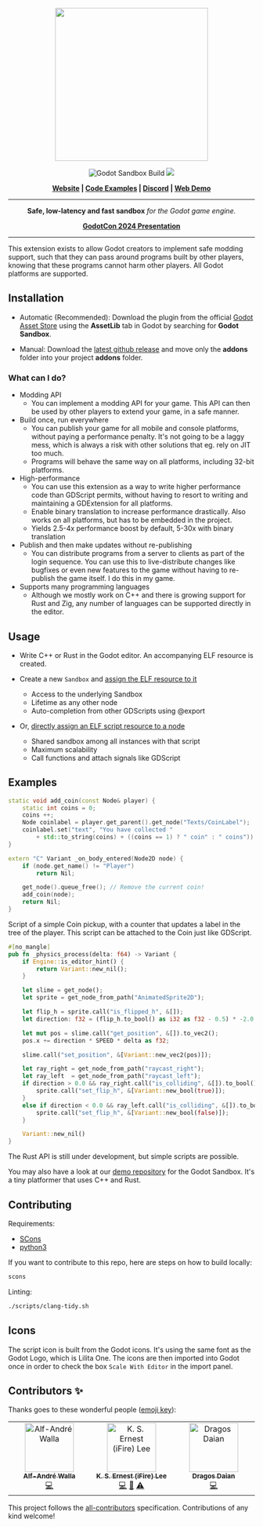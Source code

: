 <p align="center">
<img src="https://github.com/libriscv/godot-sandbox/blob/main/banner.png?raw=true" width="312px"/>
</p>
<p align="center">

<p align="center">
        <img src="https://github.com/libriscv/godot-sandbox/actions/workflows/runner.yml/badge.svg?branch=main"
            alt="Godot Sandbox Build"></a>
        <img src="https://img.shields.io/badge/Godot-4.2-%23478cbf?logo=godot-engine&logoColor=white" />
</p>

<p align = "center">
    <strong>
        <a href="https://libriscv.no">Website</a> | <a href="https://libriscv.no/docs/godot/cppexamples">Code Examples</a> | <a href="https://discord.gg/n4GcXr66X5">Discord</a> | <a href="https://gonzerelli.itch.io/demo">Web Demo</a>
    </strong>
</p>


-----

<p align = "center">
<b>Safe, low-latency and fast sandbox</b>
<i>for the Godot game engine.</i>
</p>

<p align = "center">
	<strong>
		<a href="https://github.com/user-attachments/files/17091630/Introducing.the.New.Godot.Sandbox.odp">GodotCon 2024 Presentation</a>
	</strong>
</p>

-----

This extension exists to allow Godot creators to implement safe modding support, such that they can pass around programs built by other players, knowing that these programs cannot harm other players. All Godot platforms are supported.


## Installation

- Automatic (Recommended): Download the plugin from the official [Godot Asset Store](.) using the **AssetLib** tab in Godot by searching for **Godot Sandbox**.

- Manual: Download the [latest github release](https://github.com/libriscv/godot-sandbox/releases/latest) and move only the **addons** folder into your project **addons** folder.

### What can I do?

- Modding API
	- You can implement a modding API for your game. This API can then be used by other players to extend your game, in a safe manner.
- Build once, run everywhere
	- You can publish your game for all mobile and console platforms, without paying a performance penalty. It's not going to be a laggy mess, which is always a risk with other solutions that eg. rely on JIT too much.
	- Programs will behave the same way on all platforms, including 32-bit platforms.
- High-performance
	- You can use this extension as a way to write higher performance code than GDScript permits, without having to resort to writing and maintaining a GDExtension for all platforms.
	- Enable binary translation to increase performance drastically. Also works on all platforms, but has to be embedded in the project.
	- Yields 2.5-4x performance boost by default, 5-30x with binary translation
- Publish and then make updates without re-publishing
	- You can distribute programs from a server to clients as part of the login sequence. You can use this to live-distribute changes like bugfixes or even new features to the game without having to re-publish the game itself. I do this in my game.
- Supports many programming languages
	- Although we mostly work on C++ and there is growing support for Rust and Zig, any number of languages can be supported directly in the editor.

## Usage

- Write C++ or Rust in the Godot editor. An accompanying ELF resource is created.

- Create a new `Sandbox` and [assign the ELF resource to it](https://libriscv.no/docs/godot/sandbox/#create-a-sandbox)
	- Access to the underlying Sandbox
	- Lifetime as any other node
	- Auto-completion from other GDScripts using @export

- Or, [directly assign an ELF script resource to a node](https://libriscv.no/docs/godot/sandbox/#using-programs-directly-as-scripts)
	- Shared sandbox among all instances with that script
	- Maximum scalability
	- Call functions and attach signals like GDScript

## Examples

```C++
static void add_coin(const Node& player) {
	static int coins = 0;
	coins ++;
	Node coinlabel = player.get_parent().get_node("Texts/CoinLabel");
	coinlabel.set("text", "You have collected "
		+ std::to_string(coins) + ((coins == 1) ? " coin" : " coins"));
}

extern "C" Variant _on_body_entered(Node2D node) {
	if (node.get_name() != "Player")
		return Nil;

	get_node().queue_free(); // Remove the current coin!
	add_coin(node);
	return Nil;
}
```

Script of a simple Coin pickup, with a counter that updates a label in the tree of the player. This script can be attached to the Coin just like GDScript.

```Rust
#[no_mangle]
pub fn _physics_process(delta: f64) -> Variant {
	if Engine::is_editor_hint() {
		return Variant::new_nil();
	}

	let slime = get_node();
	let sprite = get_node_from_path("AnimatedSprite2D");

	let flip_h = sprite.call("is_flipped_h", &[]);
	let direction: f32 = (flip_h.to_bool() as i32 as f32 - 0.5) * -2.0;

	let mut pos = slime.call("get_position", &[]).to_vec2();
	pos.x += direction * SPEED * delta as f32;

	slime.call("set_position", &[Variant::new_vec2(pos)]);

	let ray_right = get_node_from_path("raycast_right");
	let ray_left  = get_node_from_path("raycast_left");
	if direction > 0.0 && ray_right.call("is_colliding", &[]).to_bool() {
		sprite.call("set_flip_h", &[Variant::new_bool(true)]);
	}
	else if direction < 0.0 && ray_left.call("is_colliding", &[]).to_bool() {
		sprite.call("set_flip_h", &[Variant::new_bool(false)]);
	}

	Variant::new_nil()
}
```
The Rust API is still under development, but simple scripts are possible.

You may also have a look at our [demo repository](https://github.com/libriscv/godot-sandbox-demo) for the Godot Sandbox. It's a tiny platformer that uses C++ and Rust.

## Contributing

Requirements:
- [SCons](https://www.scons.org)
- [python3](https://www.python.org)

If you want to contribute to this repo, here are steps on how to build locally:

```sh
scons
```

Linting:

```sh
./scripts/clang-tidy.sh
```

## Icons

The script icon is built from the Godot icons. It's using the same font as the Godot Logo, which is Lilita One. The icons are then imported into Godot once in order to check the box `Scale With Editor` in the import panel.

## Contributors ✨

Thanks goes to these wonderful people ([emoji key](https://allcontributors.org/docs/en/emoji-key)):

<!-- ALL-CONTRIBUTORS-LIST:START - Do not remove or modify this section -->
<!-- prettier-ignore-start -->
<!-- markdownlint-disable -->
<table>
  <tbody>
    <tr>
      <td align="center" valign="top" width="14.28%"><a href="https://github.com/fwsGonzo"><img src="https://avatars.githubusercontent.com/u/3758947?v=4?s=100" width="100px;" alt="Alf-André Walla"/><br /><sub><b>Alf-André Walla</b></sub></a><br /><a href="https://github.com/libriscv/godot-sandbox/commits?author=fwsGonzo" title="Code">💻</a></td>
      <td align="center" valign="top" width="14.28%"><a href="https://chibifire.com"><img src="https://avatars.githubusercontent.com/u/32321?v=4?s=100" width="100px;" alt="K. S. Ernest (iFire) Lee"/><br /><sub><b>K. S. Ernest (iFire) Lee</b></sub></a><br /><a href="https://github.com/libriscv/godot-sandbox/commits?author=fire" title="Code">💻</a> <a href="#research-fire" title="Research">🔬</a> <a href="https://github.com/libriscv/godot-sandbox/commits?author=fire" title="Tests">⚠️</a></td>
      <td align="center" valign="top" width="14.28%"><a href="https://appsinacup.com"><img src="https://avatars.githubusercontent.com/u/2369380?v=4?s=100" width="100px;" alt="Dragos Daian"/><br /><sub><b>Dragos Daian</b></sub></a><br /><a href="https://github.com/libriscv/godot-sandbox/commits?author=Ughuuu" title="Code">💻</a></td>
    </tr>
  </tbody>
</table>

<!-- markdownlint-restore -->
<!-- prettier-ignore-end -->

<!-- ALL-CONTRIBUTORS-LIST:END -->

This project follows the [all-contributors](https://github.com/all-contributors/all-contributors) specification. Contributions of any kind welcome!
